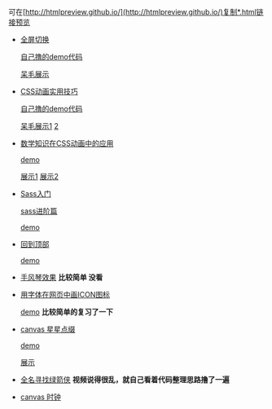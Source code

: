 可在[http://htmlpreview.github.io/](http://htmlpreview.github.io/)复制*.html链接预览

+ [全屏切换](http://www.imooc.com/view/374)

	[自己撸的demo代码](https://github.com/zhangxinxinWTB/learn/tree/master/imooc/%E5%85%A8%E5%B1%8F%E5%88%87%E6%8D%A2)
	
	[呆毛展示](http://htmlpreview.github.io/?https://github.com/zhangxinxinWTB/learn/blob/master/imooc/%E5%85%A8%E5%B1%8F%E5%88%87%E6%8D%A2/mySelfPlugin/index.html)
+ [CSS动画实用技巧](http://www.imooc.com/view/357)

	[自己撸的demo代码](https://github.com/zhangxinxinWTB/learn/tree/master/imooc/CSS%E5%8A%A8%E7%94%BB%E5%AE%9E%E7%94%A8%E6%8A%80%E5%B7%A7)

	[呆毛展示1](https://github.com/zhangxinxinWTB/learn/blob/master/imooc/CSS%E5%8A%A8%E7%94%BB%E5%AE%9E%E7%94%A8%E6%8A%80%E5%B7%A7/index.html)
	[2](http://htmlpreview.github.io/?https://github.com/zhangxinxinWTB/learn/blob/master/imooc/CSS%E5%8A%A8%E7%94%BB%E5%AE%9E%E7%94%A8%E6%8A%80%E5%B7%A7/hours.html)

+ [数学知识在CSS动画中的应用](http://www.imooc.com/view/362)

	[demo](https://github.com/zhangxinxinWTB/learn/tree/master/imooc/%E6%95%B0%E5%AD%A6%E7%9F%A5%E8%AF%86%E5%9C%A8css%E5%8A%A8%E7%94%BB%E4%B8%AD%E7%9A%84%E5%BA%94%E7%94%A8)

	[展示1](http://htmlpreview.github.io?https://github.com/zhangxinxinWTB/learn/blob/master/imooc/%E6%95%B0%E5%AD%A6%E7%9F%A5%E8%AF%86%E5%9C%A8css%E5%8A%A8%E7%94%BB%E4%B8%AD%E7%9A%84%E5%BA%94%E7%94%A8/diy/%E5%BE%84%E5%90%91%E8%8F%9C%E5%8D%95.html)
	[展示2](http://htmlpreview.github.io?https://github.com/zhangxinxinWTB/learn/blob/master/imooc/%E6%95%B0%E5%AD%A6%E7%9F%A5%E8%AF%86%E5%9C%A8css%E5%8A%A8%E7%94%BB%E4%B8%AD%E7%9A%84%E5%BA%94%E7%94%A8/diy/%E6%97%B6%E9%92%9F.html)


+ [Sass入门](http://www.imooc.com/learn/311)

	[sass进阶篇](http://www.imooc.com/view/436)
	
	[demo](https://github.com/zhangxinxinWTB/learn/tree/master/imooc/sass)

+ [回到顶部](http://www.imooc.com/view/65)

	[demo](https://github.com/zhangxinxinWTB/learn/tree/master/imooc/%E5%9B%9E%E5%88%B0%E9%A1%B6%E9%83%A8)

+ [手风琴效果](http://www.imooc.com/view/72) __比较简单 没看__


+ [用字体在网页中画ICON图标](http://www.imooc.com/view/243)

	[demo](https://github.com/zhangxinxinWTB/learn/tree/master/imooc/icon) __比较简单的复习了一下__

+ [canvas 星星点缀](http://www.imooc.com/learn/338)
	
	[demo](https://github.com/zhangxinxinWTB/learn/tree/master/imooc/canvas%20%E6%98%9F%E6%98%9F%E7%82%B9%E7%BC%80)

	[展示](http://htmlpreview.github.io?https://github.com/zhangxinxinWTB/learn/blob/master/imooc/canvas%20%E6%98%9F%E6%98%9F%E7%82%B9%E7%BC%80/self.html)

+ [全名寻找绿箭侠](http://www.imooc.com/video/3274) __视频说得很乱，就自己看着代码整理思路撸了一遍__

+ [canvas 时钟](http://htmlpreview.github.io/?https://github.com/zhangxinxinWTB/learn/blob/master/imooc/canvas%20%E6%97%B6%E9%92%9F/self/index.html)

	